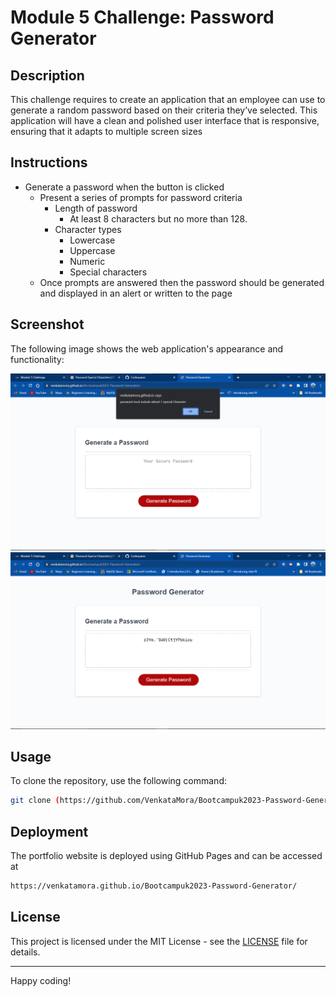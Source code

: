 # Module 5 Challenge: Password Generator

## Description
This challenge requires to create an application that an employee can use to generate a random password based on their criteria they’ve selected. This application will have a clean and polished user interface that is responsive, ensuring that it adapts to multiple screen sizes

## Instructions
* Generate a password when the button is clicked
  * Present a series of prompts for password criteria
    * Length of password
      * At least 8 characters but no more than 128.
    * Character types
      * Lowercase
      * Uppercase
      * Numeric
      * Special characters
  * Once prompts are answered then the password should be generated and displayed in an alert or written to the page

## Screenshot
The following image shows the web application's appearance and functionality:

![while user input](<Screenshot 2023-10-31 153150.png>) ![output](<Screenshot 2023-10-31 153213.png>)

## Usage

To clone the repository, use the following command:
```bash
git clone (https://github.com/VenkataMora/Bootcampuk2023-Password-Generator.git)
```
## Deployment

The portfolio website is deployed using GitHub Pages and can be accessed at 
```bash
https://venkatamora.github.io/Bootcampuk2023-Password-Generator/
```

## License

This project is licensed under the MIT License - see the [LICENSE](LICENSE) file for details.

----
Happy coding!
